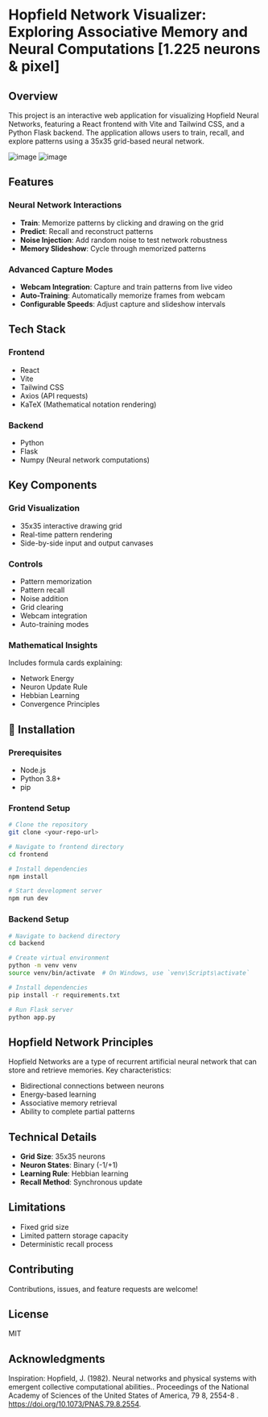 # Hopfield Network Visualizer: Exploring Associative Memory and Neural Computations [1.225 neurons & pixel]

## Overview

This project is an interactive web application for visualizing Hopfield Neural Networks, featuring a React frontend with Vite and Tailwind CSS, and a Python Flask backend. The application allows users to train, recall, and explore patterns using a 35x35 grid-based neural network.

![image](https://github.com/user-attachments/assets/0a66bc04-64f3-4888-91e5-1d6cecc45842)
![image](https://github.com/user-attachments/assets/60d143df-0518-4800-bfaa-9ba47d91b388)



## Features

### Neural Network Interactions
- **Train**: Memorize patterns by clicking and drawing on the grid
- **Predict**: Recall and reconstruct patterns
- **Noise Injection**: Add random noise to test network robustness
- **Memory Slideshow**: Cycle through memorized patterns

### Advanced Capture Modes
- **Webcam Integration**: Capture and train patterns from live video
- **Auto-Training**: Automatically memorize frames from webcam
- **Configurable Speeds**: Adjust capture and slideshow intervals

## Tech Stack

### Frontend
- React
- Vite
- Tailwind CSS
- Axios (API requests)
- KaTeX (Mathematical notation rendering)

### Backend
- Python
- Flask
- Numpy (Neural network computations)

## Key Components

### Grid Visualization
- 35x35 interactive drawing grid
- Real-time pattern rendering
- Side-by-side input and output canvases

### Controls
- Pattern memorization
- Pattern recall
- Noise addition
- Grid clearing
- Webcam integration
- Auto-training modes

### Mathematical Insights
Includes formula cards explaining:
- Network Energy
- Neuron Update Rule
- Hebbian Learning
- Convergence Principles

## 🔧 Installation

### Prerequisites
- Node.js
- Python 3.8+
- pip

### Frontend Setup
```bash
# Clone the repository
git clone <your-repo-url>

# Navigate to frontend directory
cd frontend

# Install dependencies
npm install

# Start development server
npm run dev
```

### Backend Setup
```bash
# Navigate to backend directory
cd backend

# Create virtual environment
python -m venv venv
source venv/bin/activate  # On Windows, use `venv\Scripts\activate`

# Install dependencies
pip install -r requirements.txt

# Run Flask server
python app.py
```

## Hopfield Network Principles

Hopfield Networks are a type of recurrent artificial neural network that can store and retrieve memories. Key characteristics:
- Bidirectional connections between neurons
- Energy-based learning
- Associative memory retrieval
- Ability to complete partial patterns

## Technical Details

- **Grid Size**: 35x35 neurons
- **Neuron States**: Binary (-1/+1)
- **Learning Rule**: Hebbian learning
- **Recall Method**: Synchronous update

## Limitations
- Fixed grid size
- Limited pattern storage capacity
- Deterministic recall process

## Contributing
Contributions, issues, and feature requests are welcome!

## License
MIT

##  Acknowledgments
Inspiration:
Hopfield, J. (1982). Neural networks and physical systems with emergent collective computational abilities.. Proceedings of the National Academy of Sciences of the United States of America, 79 8, 2554-8 . https://doi.org/10.1073/PNAS.79.8.2554.
